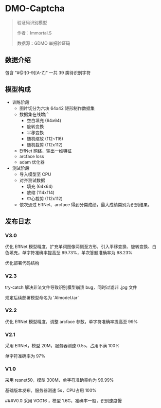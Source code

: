# DMO-Captcha
> 验证码识别模型
> 
>作者：Immortal.S
> 
>数据源：GDMO 举报验证码

## 数据介绍
包含 "#@![0-9][A-Z]" 一共 39 类待识别字符

## 模型构成
* 训练阶段
  * 图片切分为六块 64x42 矩形制作数据集
  * 数据集在线增广
    * 空白填充 (64x64)
    * 旋转变换
    * 平移变换
    * 随机缩放 (112~116)
    * 随机裁剪 (112x112)
  * EffNet 网络，输出一维特征
  * arcface loss
  * adam 优化器
* 测试阶段
  * 导入模型至 CPU
  * 对齐测试数据
    * 填充 (64x64)
    * 放缩 (114x114)
    * 中心裁剪 (112x112)
  * 依次通过 EffNet、arcface 得到分类成绩，最大成绩类别为识别结果。

## 发布日志

### V3.0

优化 EffNet 模型精度，扩充单词图像两侧至方形，引入平移变换、旋转变换、白色填充，单字符准确率提高至 99.73%，单次答题准确率为 98.23%

优化部署代码结构

### V2.3
try-catch 解决非法文件导致识别模型崩溃 bug，同时过滤非 .jpg 文件

规定后续部署模型命名为 'AImodel.tar'

### V2.2
优化 EffNet 模型精度，调整 arcface 参数，单字符准确率提高至 99%

### V2.1
采用 EffNet，模型 20M，服务器测速 0.5s，占用不满 100%

单字符准确率为 97%

### V1.0
采用 resnet50，模型 300M，单字符准确率约为 99.99%

基础版本发布，服务器测速 5s，CPU占用 100%

###V0.0
采用 VGG16 ，模型 1.6G，准确率一般，识别速度慢
